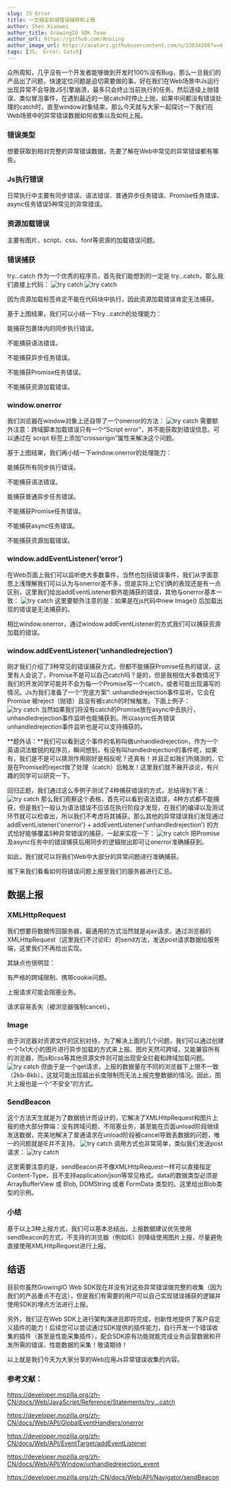 ```yaml
---
slug: JS Error
title: 一文搞定前端错误捕获和上报
author: Shen Xiaowei
author_title: GrowingIO SDK Team
author_url: https://github.com/Anoiing
author_image_url: https://avatars.githubusercontent.com/u/23634208?v=4
tags: [JS， Error，Catch]
---
```


众所周知，几乎没有一个开发者能够做到开发时100%没有Bug，那么一旦我们的产品出了问题，快速定位问题是迫切需要做的事。好在我们在Web场景中Js运行出现异常不会导致JS引擎崩溃，最多只会终止当前执行的任务。然后逐级上抛错误，类似冒泡事件，在遇到最近的一层catch时停止上抛，如果中间都没有错误处理的catch时，直至window对象结束。那么今天就与大家一起探讨一下我们在Web场景中的异常错误数据如何收集以及如何上报。
<!--truncate-->
### 错误类型
想要获取到相对完整的异常错误数据，先要了解在Web中常见的异常错误都有哪些。

### Js执行错误
日常执行中主要有同步错误、语法错误、普通异步任务错误、Promise任务错误、async任务错误5种常见的异常错误。

### 资源加载错误
主要有图片、script、css、font等资源的加载错误问题。
### 错误捕获
try…catch
作为一个优秀的程序员，首先我们能想到的一定是 try…catch，那么我们直接上代码：
![try catch](../static/blog/JSErrorCatch/trycatch-1.png)
![try catch](../static/blog/JSErrorCatch/trycatch-2.png)

因为资源加载标签肯定不能在代码块中执行，因此资源加载错误肯定无法捕获。

基于上图结果，我们可以小结一下try…catch的处理能力：

能捕获包裹体内的同步执行错误。

不能捕获语法错误。

不能捕获异步任务错误。

不能捕获Promise任务错误。

不能捕获资源加载错误。

### window.onerror
我们浏览器在window对象上还自带了一个onerror的方法：
![try catch](../static/blog/JSErrorCatch/trycatch-3.png)
需要额外注意：跨域脚本加载错误只有一个“Script error”，并不能获取到错误信息。可以通过在 script 标签上添加“crossorigin”属性来解决这个问题。

基于上图结果，我们再小结一下window.onerror的处理能力：

能捕获所有同步执行错误。

不能捕获语法错误。

能捕获普通异步任务错误。

不能捕获Promise任务错误。

不能捕获async任务错误。

不能捕获资源加载错误。

### window.addEventListener(‘error’)
在Web页面上我们可以监听绝大多数事件，当然也包括错误事件，我们从字面意思上浅理解我们可以认为与onerror差不多，但是实际上它们俩的表现还是有一点区别，这里我们给出addEventListener额外能捕获的错误，其他与onerror基本一致：
![try catch](../static/blog/JSErrorCatch/trycatch-4.png)
这里要额外注意的是：如果是在js代码中new Image() 后加载出现的错误是无法捕获的。

相比window.onerror，通过window.addEventListener的方式我们可以捕获资源加载的错误。

### window.addEventListener(‘unhandledrejection’)
刚才我们介绍了3种常见的错误捕获方式，但都不能捕获Promise任务的错误，这里有人会说了，Promise不是可以自己catch吗？是的，但是我相信大多数情况下我们的开发同学可能并不会为每一个Promise写一个catch，或者可能出现漏写的情况。Js为我们准备了一个“兜底方案”: unhandledrejection事件监听。它会在Promise 被reject（抛错）且没有被catch的时候触发。下面上例子：
![try catch](../static/blog/JSErrorCatch/trycatch-5.png)
当然如果我们将没有catch的Promise放在async中去执行，unhandledrejection事件监听也能捕获到。所以async任务错误unhandledrejection事件监听也是可以支持捕获的。

**题外话：**我们可以看到这个事件的名称叫做unhandledrejection，作为一个英语词法敏锐的程序员，瞬间想到，有没有叫handledrejection的事件呢，如果有，我们是不是可以猜测作用刚好是相反呢？还真有！并且正如我们所猜测的，它是在Promise的reject做了处理（catch）后触发！这里我们就不展开谈论，有兴趣的同学可以研究一下。

回归正题，我们通过这么多例子测试了4种捕获错误的方式，总结得到下表：
![try catch](../static/blog/JSErrorCatch/trycatch-6.png)
那么我们观察这个表格，首先可以看到语法错误，4种方式都不能捕获，但是我们一般认为语法错误不应该在执行阶段才发现，在我们的编译以及测试环节就可以检查出，所以我们不考虑将其捕获。那么其他的异常错误我们发现通过 addEventListener('onerror') + addEventListener('unhandledrejection') 的方式恰好能够覆盖5种异常错误的捕获，一起来实现一下：
![try catch](../static/blog/JSErrorCatch/trycatch-7.png)
把Promise及async任务中的错误捕获后用同步的逻辑抛出即可让onerror准确捕获到。

如此，我们就可以将我们Web中大部分的异常问题进行准确捕获。

接下来我们看看如何将错误问题上报至我们的服务器进行汇总。

## 数据上报
### XMLHttpRequest
我们想要将数据传回服务器，最通用的方式当然就是ajax请求，通过浏览器的XMLHttpRequest（这里我们不讨论IE）的send方法，发送post请求数据给服务端，这里我们不再给出实现。

其缺点也很明显：

有严格的跨域限制、携带cookie问题。

上报请求可能会阻塞业务。

请求容易丢失（被浏览器强制cancel）。

### Image
由于浏览器对资源文件的区别对待，为了解决上面的几个问题，我们可以通过创建一个1x1大小的图片进行异步加载的方式来上报。图片天然可跨域，又能兼容所有的浏览器，而js和css等其他资源文件则可能出现安全拦截和跨域加载问题。
![try catch](../static/blog/JSErrorCatch/trycatch-8.png)
但由于是一个get请求，上报的数据量在不同的浏览器下上限不一致（2kb-8kb），这就可能出现超出长度限制而无法上报完整数据的情况。因此，图片上报也是一个“不安全”的方式。

### SendBeacon
这个方法天生就是为了数据统计而设计的，它解决了XMLHttpRequest和图片上报的绝大部分弊端：没有跨域问题、不阻塞业务，甚至能在页面unload阶段继续发送数据，完美地解决了普通请求在unload阶段被cancel导致丢数据的问题，唯一的问题就是IE并不支持。
![try catch](../static/blog/JSErrorCatch/trycatch-9.png)
调用方式也非常简单，类似我们发送post请求：
![try catch](../static/blog/JSErrorCatch/trycatch-10.png)

这里需要注意的是，sendBeacon并不像XMLHttpRequest一样可以直接指定Content-Type，且不支持application/json等常见格式。data的数据类型必须是 ArrayBufferView 或 Blob, DOMString 或者 FormData 类型的。这里给出Blob类型的示例。

### 小结
基于以上3种上报方式，我们可以基本总结出，上报数据建议优先使用sendBeacon的方式，不支持的浏览器（例如IE）则降级使用图片上报，尽量避免直接使用XMLHttpRequest进行上报。

## 结语
目前你虽然GrowingIO Web SDK现在并没有对这些异常错误做完整的收集（因为我们的产品重点不在这），但是我们有需要的用户可以自己实现错误捕获的逻辑并使用SDK的埋点方法进行上报。

另外，我们正在Web SDK上进行架构演进且即将完成，创新性地提供了客户自定义插件的能力！后续您可以尝试通过SDK提供的插件能力，自行开发一个错误收集的插件（甚至是性能采集插件），配合SDK原有功能就能完成业务运营数据和开发所需的错误、性能数据的采集！敬请期待！

以上就是我们今天为大家分享的Web应用Js异常错误收集的内容。
### 参考文献：

https://developer.mozilla.org/zh-CN/docs/Web/JavaScript/Reference/Statements/try...catch

https://developer.mozilla.org/zh-CN/docs/Web/API/GlobalEventHandlers/onerror

https://developer.mozilla.org/zh-CN/docs/Web/API/EventTarget/addEventListener

https://developer.mozilla.org/zh-CN/docs/Web/API/Window/unhandledrejection_event

https://developer.mozilla.org/zh-CN/docs/Web/API/Navigator/sendBeacon